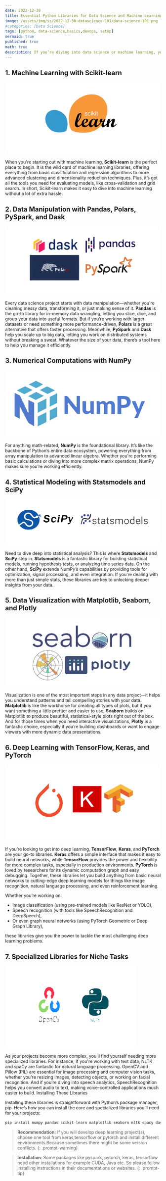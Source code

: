 ```yaml
---
date: 2022-12-30
title: Essential Python Libraries for Data Science and Machine Learning
image: /assets/img/ss/2022-12-30-datascience-101/data-science-101.png
#categories: [Data Science]
tags: [python, data-science,basics,devops, setup]
mermaid: true
published: true
math: true
description: If you’re diving into data science or machine learning, you’ll quickly find that certain Python libraries become your go-to tools—almost like reliable friends you can always count on to get the job done. Each library has its own role in the workflow, from cleaning and analyzing data to building complex models and creating beautiful visualizations. In this post, we'll walk you through the key Python packages you’ll want in your toolkit, and even touch on more advanced libraries for deep learning, computer vision, natural language processing, and more.
---
```


## 1. Machine Learning with Scikit-learn

![sklearn.png](/assets/img/ss/2022-12-30-datascience-101/sklearn.png)

When you're starting out with machine learning, **Scikit-learn** is the perfect place to begin. It is the wild card of machine learning libraries, offering everything from basic classification and regression algorithms to more advanced clustering and dimensionality reduction techniques. Plus, it’s got all the tools you need for evaluating models, like cross-validation and grid search. In short, Scikit-learn makes it easy to dive into machine learning without a lot of extra hassle.

## 2. Data Manipulation with Pandas, Polars, PySpark, and Dask

![datamanipulation](/assets/img/ss/2022-12-30-datascience-101/dask-polars-pypsark-pandas.png)

Every data science project starts with data manipulation—whether you're cleaning messy data, transforming it, or just making sense of it. **Pandas** is the go-to library for in-memory data wrangling, letting you slice, dice, and group your data into useful formats. But if you’re working with larger datasets or need something more performance-driven, **Polars** is a great alternative that offers faster processing. Meanwhile, **PySpark** and **Dask** help you scale up to big data, letting you work on distributed systems without breaking a sweat. Whatever the size of your data, there’s a tool here to help you manage it efficiently.

## 3. Numerical Computations with NumPy

![numpy](/assets/img/ss/2022-12-30-datascience-101/numpy.png)

For anything math-related, **NumPy** is the foundational library. It’s like the backbone of Python’s entire data ecosystem, powering everything from array manipulation to advanced linear algebra. Whether you're performing basic calculations or diving into more complex matrix operations, NumPy makes sure you’re working efficiently.

## 4. Statistical Modeling with Statsmodels and SciPy

![stats](/assets/img/ss/2022-12-30-datascience-101/scipy-statsmodels.png)

Need to dive deep into statistical analysis? This is where **Statsmodels** and **SciPy** step in. **Statsmodels** is a fantastic library for building statistical models, running hypothesis tests, or analyzing time series data. On the other hand, **SciPy** extends NumPy’s capabilities by providing tools for optimization, signal processing, and even integration. If you're dealing with more than just simple stats, these libraries are key to unlocking deeper insights from your data.

## 5. Data Visualization with Matplotlib, Seaborn, and Plotly

![visual](/assets/img/ss/2022-12-30-datascience-101/seaborn-matplotlib-plotly.png)

Visualization is one of the most important steps in any data project—it helps you understand patterns and tell compelling stories with your data. **Matplotlib** is like the workhorse for creating all types of plots, but if you want something a little prettier and easier to use, **Seaborn** builds on Matplotlib to produce beautiful, statistical-style plots right out of the box. And for those times when you need interactive visualizations, **Plotly** is a fantastic choice, especially if you’re building dashboards or want to engage viewers with more dynamic data presentations.

## 6. Deep Learning with TensorFlow, Keras, and PyTorch

![datamanipulation](/assets/img/ss/2022-12-30-datascience-101/torch-keras-tensorflow.png)

If you’re looking to get into deep learning, **TensorFlow**, **Keras**, and **PyTorch** are your go-to libraries. **Keras** offers a simple interface that makes it easy to build neural networks, while **TensorFlow** provides the power and flexibility for more complex tasks, especially in production environments. **PyTorch** is loved by researchers for its dynamic computation graph and easy debugging. Together, these libraries let you build anything from basic neural networks to cutting-edge deep learning models for things like image recognition, natural language processing, and even reinforcement learning.

Whether you’re working on:

- Image classification (using pre-trained models like ResNet or YOLO),
- Speech recognition (with tools like SpeechRecognition and DeepSpeech),
- Or even graph neural networks (using PyTorch Geometric or Deep Graph Library),

these libraries give you the power to tackle the most challenging deep learning problems.

## 7. Specialized Libraries for Niche Tasks

![extra](/assets/img/ss/2022-12-30-datascience-101/opencv-nltk.png)

As your projects become more complex, you'll find yourself needing more specialized libraries. For instance, if you're working with text data, NLTK and spaCy are fantastic for natural language processing. OpenCV and Pillow (PIL) are essential for image processing and computer vision tasks, whether you're resizing images, detecting objects, or working on facial recognition. And if you’re diving into speech analytics, SpeechRecognition helps you convert audio to text, making voice-controlled applications much easier to build.
Installing These Libraries

Installing these libraries is straightforward with Python’s package manager, pip. Here’s how you can install the core and specialized libraries you’ll need for your projects:

```python
pip install numpy pandas scikit-learn matplotlib seaborn nltk spacy dask pyspark opencv-python pillow keras tensorflow torch torchvision torchaudio
```

> **Recommendation:** If you will develop deep learning project(s), choose one tool from keras,tensorflow or pytorch and install different environments.Because sometimes there might be some version conflicts.
{: .prompt-warning} 

> **Installation**: Some packages like pyspark, pytorch, keras, tensorflow need other installations for example CUDA, Java etc. So please follow installing instructions in their documentations or websites. 
{: .prompt-tip}
